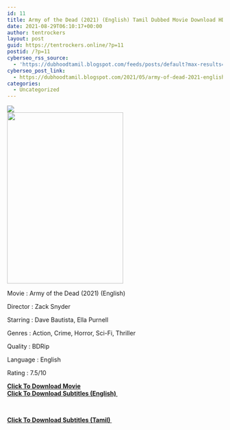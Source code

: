 ```yaml
---
id: 11
title: Army of the Dead (2021) (English) Tamil Dubbed Movie Download HD
date: 2021-08-29T06:10:17+00:00
author: tentrockers
layout: post
guid: https://tentrockers.online/?p=11
postid: /?p=11
cyberseo_rss_source:
  - 'https://dubhoodtamil.blogspot.com/feeds/posts/default?max-results=150&start-index=1'
cyberseo_post_link:
  - https://dubhoodtamil.blogspot.com/2021/05/army-of-dead-2021-english-tamil-dubbed.html
categories:
  - Uncategorized
---
```

<div class="media_block">
  <img src="https://1.bp.blogspot.com/-01_uzODow5A/YKm2htANt3I/AAAAAAAAC_0/TVum_MZdWpwjEk-xrkQAcsvpOmM0n9GPgCNcBGAsYHQ/s72-w271-h400-c/Army-of-the-Dead-2021-English.jpg" class="media_thumbnail" />
</div>

<div class="separator">
  <a href="https://1.bp.blogspot.com/-01_uzODow5A/YKm2htANt3I/AAAAAAAAC_0/TVum_MZdWpwjEk-xrkQAcsvpOmM0n9GPgCNcBGAsYHQ/s502/Army-of-the-Dead-2021-English.jpg" imageanchor="1"><img loading="lazy" border="0" data-original-height="502" data-original-width="340" height="400" src="https://1.bp.blogspot.com/-01_uzODow5A/YKm2htANt3I/AAAAAAAAC_0/TVum_MZdWpwjEk-xrkQAcsvpOmM0n9GPgCNcBGAsYHQ/w271-h400/Army-of-the-Dead-2021-English.jpg" width="271" /></a>
</div>

Movie	<span></span>:	<span></span>Army of the Dead (2021) (English)&nbsp;

Director	<span></span>:	<span></span>Zack Snyder

Starring	<span></span>:	<span></span>Dave Bautista, Ella Purnell&nbsp;

Genres	<span></span>:	<span></span>Action, Crime, Horror, Sci-Fi, Thriller&nbsp;

Quality	<span></span>:	<span></span>BDRip&nbsp;

Language	<span></span>:	<span></span>English&nbsp;

Rating	<span></span>:	<span></span>7.5/10

<div>
  <span><b><a href="http://d12.uptofiles.com/files/Hollywood%20Movies%20(English)/Army%20of%20the%20Dead%20(2021)%20(English)/Army%20of%20the%20Dead%20(English)/Army%20of%20the%20Dead%20(640x360)/Army%20of%20the%20Dead%202021%20HD.mp4" target="_blank" rel="noopener">Click To Download Movie</a></b></span>
</div>

<div>
  <a href="http://isaidubb.co/srt.php?id=79066"><span><b>Click To Download&nbsp;</b></span><span><span><b>Subtitles (</b></span></span><b>English)&nbsp;</b></a>
</div>

<span><b>&nbsp;</b></span>

<div>
  <a href="http://isaidubb.co/srt.php?id=79067"><span><b>Click To Download&nbsp;</b></span><span><span><b>Subtitles (Tamil</b></span></span><b>)&nbsp;</b></a>
</div>